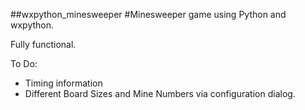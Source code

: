 ##wxpython_minesweeper
#Minesweeper game using Python and wxpython.

Fully functional.

To Do:
- Timing information
- Different Board Sizes and Mine Numbers via configuration dialog.
	